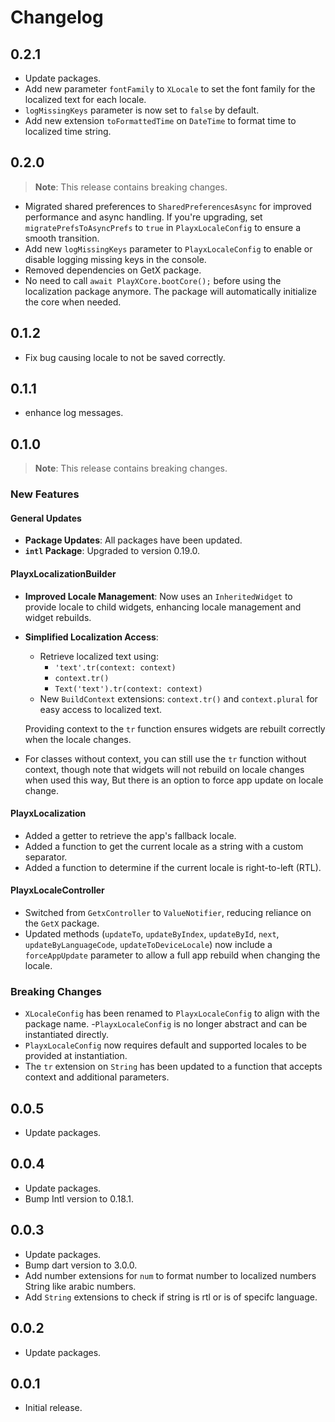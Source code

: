 # Changelog

## 0.2.1
- Update packages.
- Add new parameter `fontFamily` to `XLocale` to set the font family for the localized text for each locale.
- `logMissingKeys` parameter is now set to `false` by default.
- Add new extension `toFormattedTime` on `DateTime` to format time to localized time string.


## 0.2.0
> **Note**: This release contains breaking changes.

- Migrated shared preferences to `SharedPreferencesAsync` for improved performance and async handling.  If you're upgrading, set `migratePrefsToAsyncPrefs` to `true` in `PlayxLocaleConfig` to ensure a smooth transition.
- Add new `logMissingKeys` parameter to `PlayxLocaleConfig` to enable or disable logging missing keys in the console.
- Removed dependencies on GetX package.
- No need to call `await PlayXCore.bootCore();` before using the localization package anymore. The package will automatically initialize the core when needed.

## 0.1.2
- Fix bug causing locale to not be saved correctly.

## 0.1.1
- enhance log messages.

## 0.1.0
> **Note**: This release contains breaking changes.

### New Features

#### General Updates
- **Package Updates**: All packages have been updated.
- **`intl` Package**: Upgraded to version 0.19.0.

#### PlayxLocalizationBuilder
- **Improved Locale Management**: Now uses an `InheritedWidget` to provide locale to child widgets, enhancing locale management and widget rebuilds.
- **Simplified Localization Access**:
    - Retrieve localized text using:
        - `'text'.tr(context: context)`
        - `context.tr()`
        - `Text('text').tr(context: context)`
    - New `BuildContext` extensions: `context.tr()` and `context.plural` for easy access to localized text.

  Providing context to the `tr` function ensures widgets are rebuilt correctly when the locale changes. 
- For classes without context, you can still use the `tr` function without context, though note that widgets will not rebuild on locale changes when used this way, But there is an option to force app update on locale change.

#### PlayxLocalization
- Added a getter to retrieve the app's fallback locale.
-  Added a function to get the current locale as a string with a custom separator.
- Added a function to determine if the current locale is right-to-left (RTL).

#### PlayxLocaleController
-  Switched from `GetxController` to `ValueNotifier`, reducing reliance on the `GetX` package.
-  Updated methods (`updateTo`, `updateByIndex`, `updateById`, `next`, `updateByLanguageCode`, `updateToDeviceLocale`) now include a `forceAppUpdate` parameter to allow a full app rebuild when changing the locale.

### Breaking Changes
-  `XLocaleConfig` has been renamed to `PlayxLocaleConfig` to align with the package name.
-`PlayxLocaleConfig` is no longer abstract and can be instantiated directly.
-  `PlayxLocaleConfig` now requires default and supported locales to be provided at instantiation.
-  The `tr` extension on `String` has been updated to a function that accepts context and additional parameters.

## 0.0.5
- Update packages.

## 0.0.4
- Update packages.
- Bump Intl version to 0.18.1.


## 0.0.3

- Update packages.
- Bump dart version to 3.0.0.
- Add number extensions for `num` to format number to localized numbers String like arabic numbers.
- Add `String` extensions to check if string is rtl or is of specifc language.

## 0.0.2

- Update packages.


## 0.0.1

- Initial release.
